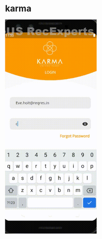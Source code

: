 # karma

<img alt="GIF" width="300px" src="https://github.com/shuva-shree/images/blob/main/karma-video.gif"/>
